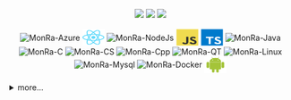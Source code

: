 <!--Hello
<h2><img src="https://emojis.slackmojis.com/emojis/images/1531849430/4246/blob-sunglasses.gif?1531849430" width="30"/> Hi 👋 , I'm MonRá! <img src="https://media.giphy.com/media/12oufCB0MyZ1Go/giphy.gif" width="50"></h2>
-->

<div>
  </p>
  <div align="center">
   <a href="https://www.facebook.com/ramon.chaib" target="_blank"><img src="https://img.shields.io/badge/-Facebook-%230077B5?style=for-the-badge&logo=facebook&logoColor=white" target="_blank"></a> 
  <a href="https://www.instagram.com/monrapps/" target="_blank"><img src="https://img.shields.io/badge/-Instagram-%23E4405F?style=for-the-badge&logo=instagram&logoColor=white" target="_blank"></a>
  <a href="https://www.linkedin.com/in/ramon-chaib-27007635/" target="_blank"><img src="https://img.shields.io/badge/-LinkedIn-%230077B5?style=for-the-badge&logo=linkedin&logoColor=white" target="_blank"></a>   
</div>
  
 <div style="display: inline_block" align="center"><br>
  <img align="center" alt="MonRa-Azure" height="30" width="40" src="https://cdn.jsdelivr.net/gh/devicons/devicon/icons/azure/azure-original.svg">
  <img align="center" alt="MonRa-React" height="30" width="40" src="https://raw.githubusercontent.com/devicons/devicon/master/icons/react/react-original.svg">
  <img align="center" alt="MonRa-NodeJs" height="30" width="40" src="https://cdn.jsdelivr.net/gh/devicons/devicon/icons/nodejs/nodejs-original.svg">
  <img align="center" alt="MonRa-Js" height="30" width="40" src="https://raw.githubusercontent.com/devicons/devicon/master/icons/javascript/javascript-original.svg">     <img align="center" alt="MonRa-Ts" height="30" width="40" src="https://raw.githubusercontent.com/devicons/devicon/master/icons/typescript/typescript-original.svg">
  <img align="center" alt="MonRa-Java" height="30" width="40" src="https://cdn.jsdelivr.net/gh/devicons/devicon/icons/java/java-original.svg">
  <img align="center" alt="MonRa-C" height="30" width="40" src="https://cdn.jsdelivr.net/gh/devicons/devicon/icons/c/c-original.svg">
  <img align="center" alt="MonRa-CS" height="30" width="40" src="https://cdn.jsdelivr.net/gh/devicons/devicon/icons/csharp/csharp-original.svg">
  <img align="center" alt="MonRa-Cpp" height="30" width="40" src="https://cdn.jsdelivr.net/gh/devicons/devicon/icons/cplusplus/cplusplus-original.svg">
  <img align="center" alt="MonRa-QT" height="30" width="40" src="https://cdn.jsdelivr.net/gh/devicons/devicon/icons/qt/qt-original.svg">
  <img align="center" alt="MonRa-Linux" height="30" width="40" src="https://cdn.jsdelivr.net/gh/devicons/devicon/icons/linux/linux-original.svg">
  <img align="center" alt="MonRa-Mysql" height="30" width="40" src="https://cdn.jsdelivr.net/gh/devicons/devicon/icons/mysql/mysql-original.svg">
  <img align="center" alt="MonRa-Docker" height="30" width="40" src="https://cdn.jsdelivr.net/gh/devicons/devicon/icons/docker/docker-original.svg">  
  <img align="center" alt="MonRa-Android" height="30" width="40" src="https://github.com/devicons/devicon/blob/master/icons/android/android-original.svg">
  
</div>
</a>

</br>
<!--
[![github activity graph](https://activity-graph.herokuapp.com/graph?username=monrapps&theme=chartreuse-dark)](https://github.com/monrapps/)
-->
<div>
<details>
      <summary>more...</summary>
      
<!--
### <img src="https://media.giphy.com/media/VgCDAzcKvsR6OM0uWg/giphy.gif" width="50"> A little more about me...  

```javascript
const monra = {
    pronouns: "He" | "Him",
    code: ["any"],
    askMeAbout: ["any"],
    technologies: {
        backEnd: {
            js: ["any"],
        },
        mobileApp: {
            native: ["Android Development"]
        },
        devOps: ["AWS", "Docker🐳", "Route53", "Nginx"],
        databases: ["mongo", "MySql", "sqlite"],
        misc: ["Firebase", "Socket.IO", "selenium", "open-cv", "php", "SuiteApp"]
    },
    architecture: ["Serverless Architecture", "Progressive web applications", "Single page applications"],
    currentFocus: "Building Robots to ease opertations",
    funFact: "There are two ways to write error-free programs; only the third one works"
};
```
-->

---
<!--START_SECTION:waka-->
![Code Time](http://img.shields.io/badge/Code%20Time-812%20hrs%2042%20mins-blue)

![Profile Views](http://img.shields.io/badge/Profile%20Views-0-blue)

![Lines of code](https://img.shields.io/badge/From%20Hello%20World%20I%27ve%20Written-3.1%20million%20lines%20of%20code-blue)

**🐱 My GitHub Data** 

> 📦 41.5 kB Used in GitHub's Storage 
 > 
> 🏆 2,066 Contributions in the Year 2024
 > 
> 🚫 Not Opted to Hire
 > 
> 📜 24 Public Repositories 
 > 
> 🔑 18 Private Repositories 
 > 
**I'm an Early 🐤** 

```text
🌞 Morning                8450 commits        █████████░░░░░░░░░░░░░░░░   35.29 % 
🌆 Daytime                11126 commits       ████████████░░░░░░░░░░░░░   46.46 % 
🌃 Evening                3630 commits        ████░░░░░░░░░░░░░░░░░░░░░   15.16 % 
🌙 Night                  740 commits         █░░░░░░░░░░░░░░░░░░░░░░░░   03.09 % 
```
📅 **I'm Most Productive on Thursday** 

```text
Monday                   4444 commits        █████░░░░░░░░░░░░░░░░░░░░   18.56 % 
Tuesday                  4491 commits        █████░░░░░░░░░░░░░░░░░░░░   18.75 % 
Wednesday                4612 commits        █████░░░░░░░░░░░░░░░░░░░░   19.26 % 
Thursday                 5050 commits        █████░░░░░░░░░░░░░░░░░░░░   21.09 % 
Friday                   3204 commits        ███░░░░░░░░░░░░░░░░░░░░░░   13.38 % 
Saturday                 1263 commits        █░░░░░░░░░░░░░░░░░░░░░░░░   05.27 % 
Sunday                   882 commits         █░░░░░░░░░░░░░░░░░░░░░░░░   03.68 % 
```


📊 **This Week I Spent My Time On** 

```text
🕑︎ Time Zone: America/Sao_Paulo

💬 Programming Languages: 
C++                      9 hrs 18 mins       ███████████████░░░░░░░░░░   60.21 % 
Markdown                 1 hr 31 mins        ██░░░░░░░░░░░░░░░░░░░░░░░   09.86 % 
Docker                   1 hr 30 mins        ██░░░░░░░░░░░░░░░░░░░░░░░   09.76 % 
Other                    1 hr                ██░░░░░░░░░░░░░░░░░░░░░░░   06.54 % 
YAML                     54 mins             █░░░░░░░░░░░░░░░░░░░░░░░░   05.83 % 

🔥 Editors: 
VS Code                  15 hrs 28 mins      █████████████████████████   100.00 % 

🐱‍💻 Projects: 
fw_tal_platformio        10 hrs 5 mins       ████████████████░░░░░░░░░   65.26 % 
gww-docker-nwk           3 hrs 1 min         █████░░░░░░░░░░░░░░░░░░░░   19.54 % 
Markdown                 1 hr 54 mins        ███░░░░░░░░░░░░░░░░░░░░░░   12.37 % 
wlm-esp32                11 mins             ░░░░░░░░░░░░░░░░░░░░░░░░░   01.26 % 
wlm-infra                5 mins              ░░░░░░░░░░░░░░░░░░░░░░░░░   00.58 % 

💻 Operating System: 
Windows                  12 hrs 12 mins      ████████████████████░░░░░   78.90 % 
WSL                      3 hrs 15 mins       █████░░░░░░░░░░░░░░░░░░░░   21.10 % 
```

**I Mostly Code in C** 

```text
C                        9 repos             ████░░░░░░░░░░░░░░░░░░░░░   16.98 % 
C++                      8 repos             ████░░░░░░░░░░░░░░░░░░░░░   15.09 % 
HTML                     5 repos             ██░░░░░░░░░░░░░░░░░░░░░░░   09.43 % 
TypeScript               4 repos             ██░░░░░░░░░░░░░░░░░░░░░░░   07.55 % 
Python                   2 repos             █░░░░░░░░░░░░░░░░░░░░░░░░   03.77 % 
```



**Timeline**

![Lines of Code chart](https://raw.githubusercontent.com/monrapps/monrapps/master/assets/bar_graph.png)


 Last Updated on 17/09/2024 06:46:53 UTC
<!--END_SECTION:waka-->
